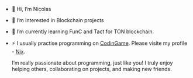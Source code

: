 - 👋 Hi, I’m Nicolas
- 👀 I’m interested in Blockchain projects
- 🌱 I’m currently learning FunC and Tact for TON blockchain.
- ⚡ I usually practise programming on [CodinGame](https://www.codingame.com). Please visite my profile - [Nix](https://www.codingame.com/profile/2bffc04c578ef757a547daae5c8a3a5b0690094).

  I’m really passionate about programming, just like you!
  I truly enjoy helping others, collaborating on projects, and making new friends.
<!---
nixysoft/nixysoft is a ✨ special ✨ repository because its `README.md` (this file) appears on your GitHub profile.
You can click the Preview link to take a look at your changes.
--->
